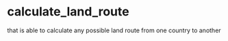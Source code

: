# calculate_land_route
that is able to calculate any possible land route from one country to another
